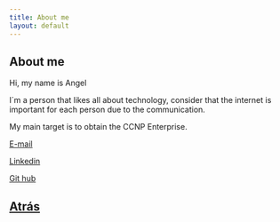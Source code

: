 ```yaml
---
title: About me
layout: default
---
```


## About me

Hi, my name is Angel

I´m a person that likes all about technology, consider that the internet is important for each person due to the communication.

My main target is to obtain the CCNP Enterprise.

<a href="mailto:fuentesangel164@gmail.com?subject=Contacto&body=¿Para que soy bueno?">E-mail</a>
<p></p>
<a href="https://www.linkedin.com/in/angel-f-05837822b?lipi=urn%3Ali%3Apage%3Ad_flagship3_profile_view_base_contact_details%3BfC6Dr3qhThuQ1BwE7yBLmg%3D%3D">Linkedin</a>
<p></p>
<a href="https://github.com/angelf502/">Git hub</a>

## [Atrás](./)
